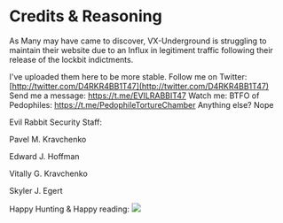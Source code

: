 # Credits & Reasoning
As Many may have came to discover, VX-Underground is struggling to maintain their website due to an Influx in legitiment traffic following their release of the lockbit indictments.

I've uploaded them here to be more stable.
Follow me on Twitter: [http://twitter.com/D4RKR4BB1T47](http://twitter.com/D4RKR4BB1T47)
Send me a message:  https://t.me/EVILRABBIT47
Watch me: BTFO of Pedophiles:  https://t.me/PedophileTortureChamber
Anything else? Nope

Evil Rabbit Security Staff:

Pavel M. Kravchenko

Edward J. Hoffman

Vitally G. Kravchenko

Skyler J. Egert

Happy Hunting & Happy reading:
![](https://i.imgur.com/8G5bPmw.png)
